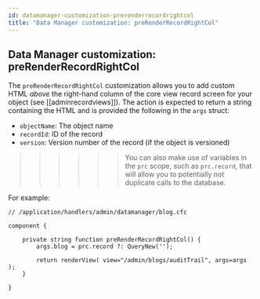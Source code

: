 ```yaml
---
id: datamanager-customization-prerenderrecordrightcol
title: "Data Manager customization: preRenderRecordRightCol"
---
```


## Data Manager customization: preRenderRecordRightCol

The `preRenderRecordRightCol` customization allows you to add custom HTML _above_ the right-hand column of the core view record screen for your object (see [[adminrecordviews]]). The action is expected to return a string containing the HTML and is provided the following in the `args` struct:

* `objectName`: The object name
* `recordId`: ID of the record
* `version`: Version number of the record (if the object is versioned)

>>>>>> You can also make use of variables in the `prc` scope, such as `prc.record`, that will allow you to potentially not duplicate calls to the database.

For example:

```luceescript
// /application/handlers/admin/datamanager/blog.cfc

component {

	private string function preRenderRecordRightCol() {
		args.blog = prc.record ?: QueryNew('');

		return renderView( view="/admin/blogs/auditTrail", args=args );
	}

}
```

